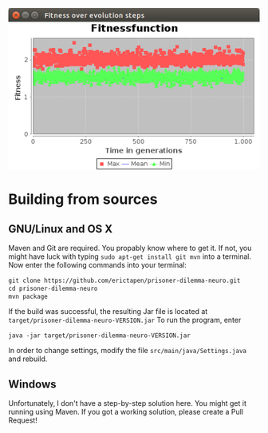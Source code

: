 ![This is the fitness function over evolution steps, plotted with jfreecharts](https://github.com/erictapen/prisoner-dilemma-neuro/blob/master/fitness_chart.png?raw=true)
# Building from sources 
## GNU/Linux and OS X 
Maven and Git are required. You propably know where to get it. If not, you might have luck with typing `sudo apt-get install git mvn` into a terminal. 
Now enter the following commands into your terminal: 
``` 
git clone https://github.com/erictapen/prisoner-dilemma-neuro.git 
cd prisoner-dilemma-neuro
mvn package 
``` 
If the build was successful, the resulting Jar file is located at `target/prisoner-dilemma-neuro-VERSION.jar` 
To run the program, enter
``` 
java -jar target/prisoner-dilemma-neuro-VERSION.jar
``` 
In order to change settings, modify the file `src/main/java/Settings.java` and rebuild.
## Windows 
Unfortunately, I don't have a step-by-step solution here. You might get it running using Maven. If you got a working solution, please create a Pull Request! 


